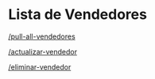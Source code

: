 # Lista de Vendedores

[/pull-all-vendedores](Lista%20de%20Vendedores%2015d7da8750e34464b35f6cca2c5b20f9/pull-all-vendedores%20237aef25d2cf45b29373b416be3f5324.md)

[/actualizar-vendedor](Lista%20de%20Vendedores%2015d7da8750e34464b35f6cca2c5b20f9/actualizar-vendedor%20b4566a44abc444208f1c09515b1bec10.md)

[/eliminar-vendedor](Lista%20de%20Vendedores%2015d7da8750e34464b35f6cca2c5b20f9/eliminar-vendedor%207e6b7bf962414bbfa68cb0e562ebadcc.md)